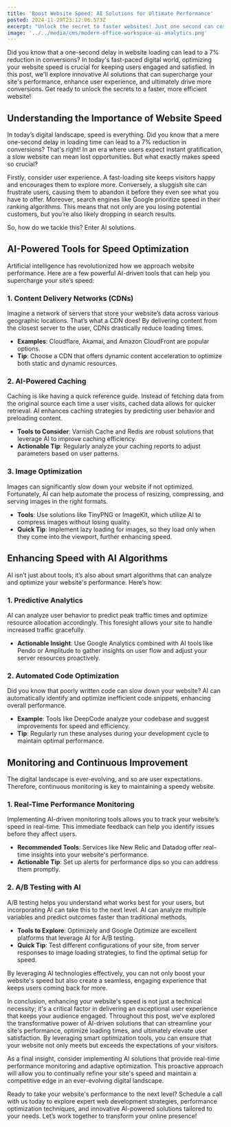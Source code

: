 ```yaml
---
title: 'Boost Website Speed: AI Solutions for Ultimate Performance'
posted: 2024-11-29T23:12:06.573Z
excerpt: "Unlock the secret to faster websites! Just one second can cost you 7% in conversions. Dive into AI solutions to supercharge your site's speed and keep users engaged!"
image: '../../media/cms/modern-office-workspace-ai-analytics.png'
---
```


Did you know that a one-second delay in website loading can lead to a 7% reduction in conversions? In today's fast-paced digital world, optimizing your website speed is crucial for keeping users engaged and satisfied. In this post, we'll explore innovative AI solutions that can supercharge your site's performance, enhance user experience, and ultimately drive more conversions. Get ready to unlock the secrets to a faster, more efficient website!

## Understanding the Importance of Website Speed

In today’s digital landscape, speed is everything. Did you know that a mere one-second delay in loading time can lead to a 7% reduction in conversions? That's right! In an era where users expect instant gratification, a slow website can mean lost opportunities. But what exactly makes speed so crucial?

Firstly, consider user experience. A fast-loading site keeps visitors happy and encourages them to explore more. Conversely, a sluggish site can frustrate users, causing them to abandon it before they even see what you have to offer. Moreover, search engines like Google prioritize speed in their ranking algorithms. This means that not only are you losing potential customers, but you’re also likely dropping in search results.

So, how do we tackle this? Enter AI solutions.

## AI-Powered Tools for Speed Optimization

Artificial intelligence has revolutionized how we approach website performance. Here are a few powerful AI-driven tools that can help you supercharge your site’s speed:

### 1. Content Delivery Networks (CDNs)

Imagine a network of servers that store your website’s data across various geographic locations. That’s what a CDN does! By delivering content from the closest server to the user, CDNs drastically reduce loading times.

- **Examples**: Cloudflare, Akamai, and Amazon CloudFront are popular options.
- **Tip**: Choose a CDN that offers dynamic content acceleration to optimize both static and dynamic resources.

### 2. AI-Powered Caching

Caching is like having a quick reference guide. Instead of fetching data from the original source each time a user visits, cached data allows for quicker retrieval. AI enhances caching strategies by predicting user behavior and preloading content.

- **Tools to Consider**: Varnish Cache and Redis are robust solutions that leverage AI to improve caching efficiency.
- **Actionable Tip**: Regularly analyze your caching reports to adjust parameters based on user patterns.

### 3. Image Optimization

Images can significantly slow down your website if not optimized. Fortunately, AI can help automate the process of resizing, compressing, and serving images in the right formats.

- **Tools**: Use solutions like TinyPNG or ImageKit, which utilize AI to compress images without losing quality.
- **Quick Tip**: Implement lazy loading for images, so they load only when they come into the viewport, further enhancing speed.

## Enhancing Speed with AI Algorithms

AI isn’t just about tools; it’s also about smart algorithms that can analyze and optimize your website's performance. Here’s how:

### 1. Predictive Analytics

AI can analyze user behavior to predict peak traffic times and optimize resource allocation accordingly. This foresight allows your site to handle increased traffic gracefully.

- **Actionable Insight**: Use Google Analytics combined with AI tools like Pendo or Amplitude to gather insights on user flow and adjust your server resources proactively.

### 2. Automated Code Optimization

Did you know that poorly written code can slow down your website? AI can automatically identify and optimize inefficient code snippets, enhancing overall performance.

- **Example**: Tools like DeepCode analyze your codebase and suggest improvements for speed and efficiency.
- **Tip**: Regularly run these analyses during your development cycle to maintain optimal performance.

## Monitoring and Continuous Improvement

The digital landscape is ever-evolving, and so are user expectations. Therefore, continuous monitoring is key to maintaining a speedy website.

### 1. Real-Time Performance Monitoring

Implementing AI-driven monitoring tools allows you to track your website’s speed in real-time. This immediate feedback can help you identify issues before they affect users.

- **Recommended Tools**: Services like New Relic and Datadog offer real-time insights into your website's performance.
- **Actionable Tip**: Set up alerts for performance dips so you can address them promptly.

### 2. A/B Testing with AI

A/B testing helps you understand what works best for your users, but incorporating AI can take this to the next level. AI can analyze multiple variables and predict outcomes faster than traditional methods.

- **Tools to Explore**: Optimizely and Google Optimize are excellent platforms that leverage AI for A/B testing.
- **Quick Tip**: Test different configurations of your site, from server responses to image loading strategies, to find the optimal setup for speed.

By leveraging AI technologies effectively, you can not only boost your website's speed but also create a seamless, engaging experience that keeps users coming back for more.

In conclusion, enhancing your website's speed is not just a technical necessity; it's a critical factor in delivering an exceptional user experience that keeps your audience engaged. Throughout this post, we've explored the transformative power of AI-driven solutions that can streamline your site's performance, optimize loading times, and ultimately elevate user satisfaction. By leveraging smart optimization tools, you can ensure that your website not only meets but exceeds the expectations of your visitors.

As a final insight, consider implementing AI solutions that provide real-time performance monitoring and adaptive optimization. This proactive approach will allow you to continually refine your site's speed and maintain a competitive edge in an ever-evolving digital landscape.

Ready to take your website's performance to the next level? Schedule a call with us today to explore expert web development strategies, performance optimization techniques, and innovative AI-powered solutions tailored to your needs. Let’s work together to transform your online presence!
